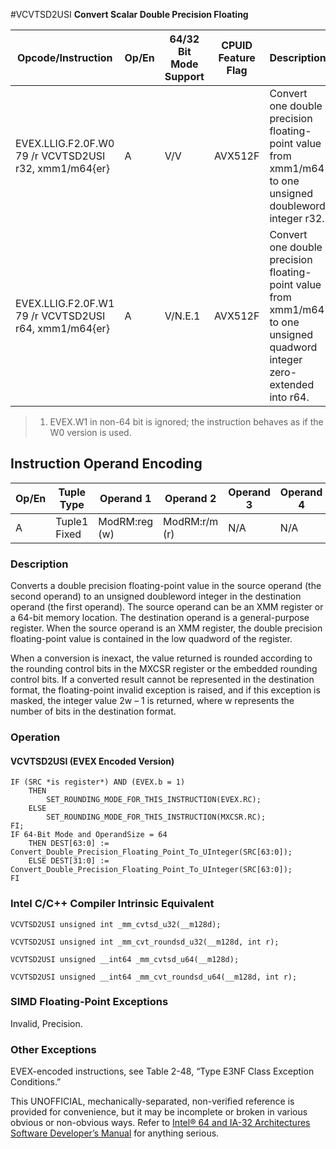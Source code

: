 #VCVTSD2USI
**Convert Scalar Double Precision Floating**

| Opcode/Instruction                                    | Op/En | 64/32 Bit Mode Support | CPUID Feature Flag | Description                                                                                                              |
| ----------------------------------------------------- | ----- | ---------------------- | ------------------ | ------------------------------------------------------------------------------------------------------------------------ |
| EVEX.LLIG.F2.0F.W0 79 /r VCVTSD2USI r32, xmm1/m64{er} | A     | V/V                    | AVX512F            | Convert one double precision floating-point value from xmm1/m64 to one unsigned doubleword integer r32.                  |
| EVEX.LLIG.F2.0F.W1 79 /r VCVTSD2USI r64, xmm1/m64{er} | A     | V/N.E.1                | AVX512F            | Convert one double precision floating-point value from xmm1/m64 to one unsigned quadword integer zero-extended into r64. |

> 1. EVEX.W1 in non-64 bit is ignored; the instruction behaves as if the W0 version is used.

## Instruction Operand Encoding

| Op/En | Tuple Type   | Operand 1     | Operand 2     | Operand 3 | Operand 4 |
| ----- | ------------ | ------------- | ------------- | --------- | --------- |
| A     | Tuple1 Fixed | ModRM:reg (w) | ModRM:r/m (r) | N/A       | N/A       |

### Description

Converts a double precision floating-point value in the source operand (the second operand) to an unsigned doubleword integer in the destination operand (the first operand). The source operand can be an XMM register or a 64-bit memory location. The destination operand is a general-purpose register. When the source operand is an XMM register, the double precision floating-point value is contained in the low quadword of the register.

When a conversion is inexact, the value returned is rounded according to the rounding control bits in the MXCSR register or the embedded rounding control bits. If a converted result cannot be represented in the destination format, the floating-point invalid exception is raised, and if this exception is masked, the integer value 2w – 1 is returned, where w represents the number of bits in the destination format.

### Operation

#### VCVTSD2USI (EVEX Encoded Version)

```
IF (SRC *is register*) AND (EVEX.b = 1)
    THEN
        SET_ROUNDING_MODE_FOR_THIS_INSTRUCTION(EVEX.RC);
    ELSE
        SET_ROUNDING_MODE_FOR_THIS_INSTRUCTION(MXCSR.RC);
FI;
IF 64-Bit Mode and OperandSize = 64
    THEN DEST[63:0] := Convert_Double_Precision_Floating_Point_To_UInteger(SRC[63:0]);
    ELSE DEST[31:0] := Convert_Double_Precision_Floating_Point_To_UInteger(SRC[63:0]);
FI

```

### Intel C/C++ Compiler Intrinsic Equivalent

```
VCVTSD2USI unsigned int _mm_cvtsd_u32(__m128d);

```

```
VCVTSD2USI unsigned int _mm_cvt_roundsd_u32(__m128d, int r);

```

```
VCVTSD2USI unsigned __int64 _mm_cvtsd_u64(__m128d);

```

```
VCVTSD2USI unsigned __int64 _mm_cvt_roundsd_u64(__m128d, int r);

```

### SIMD Floating-Point Exceptions

Invalid, Precision.

### Other Exceptions

EVEX-encoded instructions, see Table 2-48, “Type E3NF Class Exception Conditions.”

This UNOFFICIAL, mechanically-separated, non-verified reference is provided for convenience, but it may be
incomplete or broken in various obvious or non-obvious
ways. Refer to [Intel® 64 and IA-32 Architectures Software Developer’s Manual](https://software.intel.com/en-us/download/intel-64-and-ia-32-architectures-sdm-combined-volumes-1-2a-2b-2c-2d-3a-3b-3c-3d-and-4) for anything serious.
